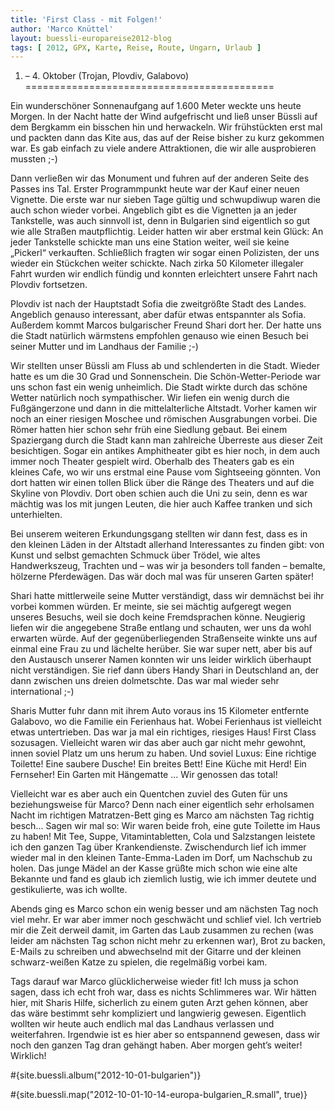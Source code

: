 ```yaml
---
title: 'First Class - mit Folgen!'
author: 'Marco Knüttel'
layout: buessli-europareise2012-blog
tags: [ 2012, GPX, Karte, Reise, Route, Ungarn, Urlaub ]
---
```

1. – 4. Oktober (Trojan, Plovdiv, Galabovo)
===========================================

Ein wunderschöner Sonnenaufgang auf 1.600 Meter weckte uns heute Morgen. In der Nacht hatte der Wind aufgefrischt 
und ließ unser Büssli auf dem Bergkamm ein bisschen hin und herwackeln. Wir frühstückten erst mal und packten dann 
das Kite aus, das auf der Reise bisher zu kurz gekommen war. Es gab einfach zu viele andere Attraktionen, die wir 
alle ausprobieren mussten ;-)

Dann verließen wir das Monument und fuhren auf der anderen Seite des Passes ins Tal. Erster Programmpunkt heute war 
der Kauf einer neuen Vignette. Die erste war nur sieben Tage gültig und schwupdiwup waren die auch schon wieder 
vorbei. Angeblich gibt es die Vignetten ja an jeder Tankstelle, was auch sinnvoll ist, denn in Bulgarien sind 
eigentlich so gut wie alle Straßen mautpflichtig. Leider hatten wir aber erstmal kein Glück: An jeder Tankstelle 
schickte man uns eine Station weiter, weil sie keine „Pickerl“ verkauften. Schließlich fragten wir sogar einen 
Polizisten, der uns wieder ein Stückchen weiter schickte. Nach zirka 50 Kilometer illegaler Fahrt wurden wir 
endlich fündig und konnten erleichtert unsere Fahrt nach Plovdiv fortsetzen. 

Plovdiv ist nach der Hauptstadt Sofia die zweitgrößte Stadt des Landes. Angeblich genauso interessant, aber dafür 
etwas entspannter als Sofia. Außerdem kommt Marcos bulgarischer Freund Shari dort her. Der hatte uns die Stadt 
natürlich wärmstens empfohlen genauso wie einen Besuch bei seiner Mutter und im Landhaus der Familie ;-) 

Wir stellten unser Büssli am Fluss ab und schlenderten in die Stadt. Wieder hatte es um die 30 Grad und Sonnenschein. 
Die Schön-Wetter-Periode war uns schon fast ein wenig unheimlich. Die Stadt wirkte durch das schöne Wetter natürlich 
noch sympathischer. Wir liefen ein wenig durch die Fußgängerzone und dann in die mittelalterliche Altstadt. Vorher 
kamen wir noch an einer riesigen Moschee und römischen Ausgrabungen vorbei. Die Römer hatten hier schon sehr früh 
eine Siedlung gebaut. Bei einem Spaziergang durch die Stadt kann man zahlreiche Überreste aus dieser Zeit besichtigen. 
Sogar ein antikes Amphitheater gibt es hier noch, in dem auch immer noch Theater gespielt wird. Oberhalb des Theaters 
gab es ein kleines Cafe, wo wir uns erstmal eine Pause vom Sightseeing gönnten. Von dort hatten wir einen tollen Blick 
über die Ränge des Theaters und auf die Skyline von Plovdiv. Dort oben schien auch die Uni zu sein, denn es war 
mächtig was los mit jungen Leuten, die hier auch Kaffee tranken und sich unterhielten.

Bei unserem weiteren Erkundungsgang stellten wir dann fest, dass es in den kleinen Läden in der Altstadt allerhand 
Interessantes zu finden gibt: von Kunst und selbst gemachten Schmuck über Trödel, wie altes Handwerkszeug, Trachten 
und – was wir ja besonders toll fanden – bemalte, hölzerne Pferdewägen. Das wär doch mal was für unseren Garten später!

Shari hatte mittlerweile seine Mutter verständigt, dass wir demnächst bei ihr vorbei kommen würden. Er meinte, sie 
sei mächtig aufgeregt wegen unseres Besuchs, weil sie doch keine Fremdsprachen könne. Neugierig liefen wir die 
angegebene Straße entlang und schauten, wer uns da wohl erwarten würde. Auf der gegenüberliegenden Straßenseite 
winkte uns auf einmal eine Frau zu und lächelte herüber. Sie war super nett, aber bis auf den Austausch unserer 
Namen konnten wir uns leider wirklich überhaupt nicht verständigen. Sie rief dann übers Handy Shari in Deutschland 
an, der dann zwischen uns dreien dolmetschte. Das war mal wieder sehr international ;-)

Sharis Mutter fuhr dann mit ihrem Auto voraus ins 15 Kilometer entfernte Galabovo, wo die Familie ein Ferienhaus 
hat. Wobei Ferienhaus ist vielleicht etwas untertrieben. Das war ja mal ein richtiges, riesiges Haus! First Class 
sozusagen. Vielleicht waren wir das aber auch gar nicht mehr gewohnt, innen soviel Platz um uns herum zu haben. 
Und soviel Luxus: Eine richtige Toilette! Eine saubere Dusche! Ein breites Bett! Eine Küche mit Herd! Ein Fernseher! 
Ein Garten mit Hängematte ... Wir genossen das total! 

Vielleicht war es aber auch ein Quentchen zuviel des Guten für uns beziehungsweise für Marco? Denn nach einer 
eigentlich sehr erholsamen Nacht im richtigen Matratzen-Bett ging es Marco am nächsten Tag richtig besch... Sagen 
wir mal so: Wir waren beide froh, eine gute Toilette im Haus zu haben! Mit Tee, Suppe, Vitamintabletten, Cola und 
Salzstangen leistete ich den ganzen Tag über Krankendienste. Zwischendurch lief ich immer wieder mal in den kleinen 
Tante-Emma-Laden im Dorf, um Nachschub zu holen. Das junge Mädel an der Kasse grüßte mich schon wie eine alte 
Bekannte und fand es glaub ich ziemlich lustig, wie ich immer deutete und gestikulierte, was ich wollte. 

Abends ging es Marco schon ein wenig besser und am nächsten Tag noch viel mehr. Er war aber immer noch geschwächt 
und schlief viel. Ich vertrieb mir die Zeit derweil damit, im Garten das Laub zusammen zu rechen (was leider am 
nächsten Tag schon nicht mehr zu erkennen war), Brot zu backen, E-Mails zu schreiben und abwechselnd mit der 
Gitarre und der kleinen schwarz-weißen Katze zu spielen, die regelmäßig vorbei kam. 

Tags darauf war Marco glücklicherweise wieder fit! Ich muss ja schon sagen, dass ich echt froh war, dass es nichts 
Schlimmeres war. Wir hätten hier, mit Sharis Hilfe, sicherlich zu einem guten Arzt gehen können, aber das wäre 
bestimmt sehr kompliziert und langwierig gewesen. Eigentlich wollten wir heute auch endlich mal das Landhaus 
verlassen und weiterfahren. Irgendwie ist es hier aber so entspannend gewesen, dass wir noch den ganzen Tag dran 
gehängt haben. Aber morgen geht’s weiter! Wirklich! 

#{site.buessli.album("2012-10-01-bulgarien")}

#{site.buessli.map("2012-10-01-10-14-europa-bulgarien_R.small", true)}
